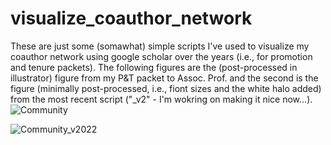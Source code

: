 # visualize_coauthor_network
These are just some (somawhat) simple scripts I've used to visualize my coauthor network using google scholar over the years (i.e., for promotion and tenure packets). The following figures are the (post-processed in illustrator) figure from my P&T packet to Assoc. Prof. and the second is the figure (minimally post-processed, i.e., fiont sizes and the white halo added) from the most recent script ("_v2" - I'm wokring on making it nice now...). 
![Community](https://user-images.githubusercontent.com/3956719/174821439-22782ee3-78b4-4cd8-b6d9-726ddd99b770.png)


![Community_v2022](https://user-images.githubusercontent.com/3956719/174823517-0ecbd68c-e9dd-4f0a-b751-5f91afcfbb25.png)
